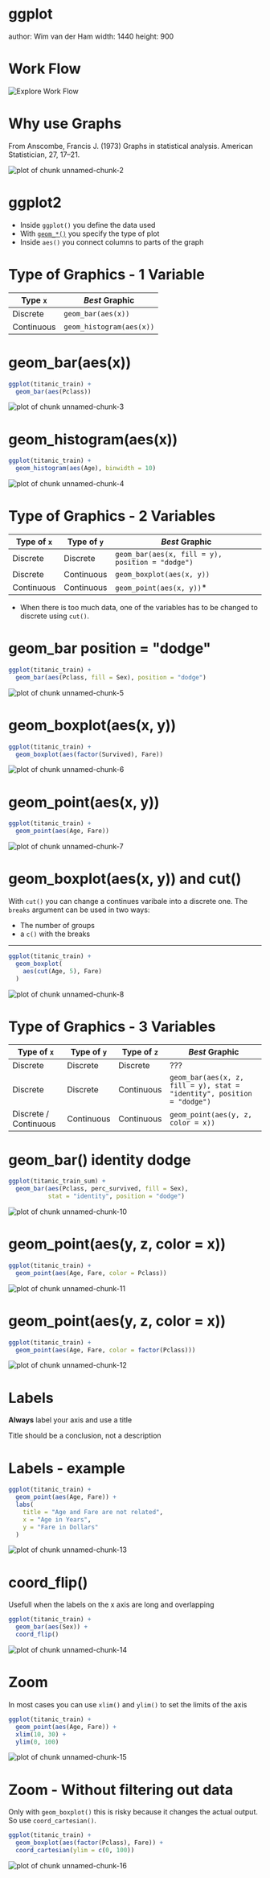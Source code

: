 ggplot
========================================================
author: Wim van der Ham
width: 1440
height: 900

Work Flow
========================================================

![Explore Work Flow](./explore_workflow.jpg)

Why use Graphs
========================================================

From Anscombe, Francis J. (1973) Graphs in statistical analysis. American Statistician, 27, 17–21.



![plot of chunk unnamed-chunk-2](README-figure/unnamed-chunk-2-1.png)

ggplot2
========================================================

- Inside `ggplot()` you define the data used
- With [`geom_*()`](http://ggplot2.tidyverse.org/reference/index.html#section-layer-geoms) you specify the type of plot
- Inside `aes()` you connect columns to parts of the graph

Type of Graphics - 1 Variable
========================================================

| Type `x` | *Best* Graphic |
| --- | --- |
| Discrete | `geom_bar(aes(x))` |
| Continuous | `geom_histogram(aes(x))` |

geom_bar(aes(x))
========================================================


```r
ggplot(titanic_train) +
  geom_bar(aes(Pclass))
```

![plot of chunk unnamed-chunk-3](README-figure/unnamed-chunk-3-1.png)

geom_histogram(aes(x))
========================================================


```r
ggplot(titanic_train) +
  geom_histogram(aes(Age), binwidth = 10)
```

![plot of chunk unnamed-chunk-4](README-figure/unnamed-chunk-4-1.png)

Type of Graphics - 2 Variables
========================================================

| Type of `x` | Type of `y` | *Best* Graphic |
| --- | --- | --- |
| Discrete | Discrete | `geom_bar(aes(x, fill = y), position = "dodge")`|
| Discrete | Continuous | `geom_boxplot(aes(x, y))` |
| Continuous | Continuous | `geom_point(aes(x, y))`* |

* When there is too much data, one of the variables has to be changed to discrete using `cut()`.

geom_bar position = "dodge"
========================================================


```r
ggplot(titanic_train) +
  geom_bar(aes(Pclass, fill = Sex), position = "dodge")
```

![plot of chunk unnamed-chunk-5](README-figure/unnamed-chunk-5-1.png)

geom_boxplot(aes(x, y))
========================================================


```r
ggplot(titanic_train) +
  geom_boxplot(aes(factor(Survived), Fare))
```

![plot of chunk unnamed-chunk-6](README-figure/unnamed-chunk-6-1.png)

geom_point(aes(x, y))
========================================================


```r
ggplot(titanic_train) +
  geom_point(aes(Age, Fare))
```

![plot of chunk unnamed-chunk-7](README-figure/unnamed-chunk-7-1.png)

geom_boxplot(aes(x, y)) and cut()
========================================================

With `cut()` you can change a continues varibale into a discrete one. The `breaks` argument can be used in two ways:

- The number of groups
- a `c()` with the breaks

***


```r
ggplot(titanic_train) +
  geom_boxplot(
    aes(cut(Age, 5), Fare)
  )
```

![plot of chunk unnamed-chunk-8](README-figure/unnamed-chunk-8-1.png)

Type of Graphics - 3 Variables
========================================================

| Type of `x` | Type of `y` | Type of `z` | *Best* Graphic |
| --- | --- | --- | --- |
| Discrete | Discrete | Discrete | ??? |
| Discrete | Discrete | Continuous | `geom_bar(aes(x, z, fill = y), stat = "identity", position = "dodge")` |
| Discrete / Continuous| Continuous | Continuous | `geom_point(aes(y, z, color = x))` |

geom_bar() identity dodge
========================================================




```r
ggplot(titanic_train_sum) +
  geom_bar(aes(Pclass, perc_survived, fill = Sex), 
           stat = "identity", position = "dodge")
```

![plot of chunk unnamed-chunk-10](README-figure/unnamed-chunk-10-1.png)

geom_point(aes(y, z, color = x))
========================================================


```r
ggplot(titanic_train) +
  geom_point(aes(Age, Fare, color = Pclass))
```

![plot of chunk unnamed-chunk-11](README-figure/unnamed-chunk-11-1.png)

geom_point(aes(y, z, color = x))
========================================================


```r
ggplot(titanic_train) +
  geom_point(aes(Age, Fare, color = factor(Pclass)))
```

![plot of chunk unnamed-chunk-12](README-figure/unnamed-chunk-12-1.png)

Labels
========================================================

**Always** label your axis and use a title

Title should be a conclusion, not a description

Labels - example
========================================================


```r
ggplot(titanic_train) +
  geom_point(aes(Age, Fare)) +
  labs(
    title = "Age and Fare are not related",
    x = "Age in Years",
    y = "Fare in Dollars"
  )
```

![plot of chunk unnamed-chunk-13](README-figure/unnamed-chunk-13-1.png)

coord_flip()
========================================================

Usefull when the labels on the x axis are long and overlapping


```r
ggplot(titanic_train) + 
  geom_bar(aes(Sex)) +
  coord_flip()
```

![plot of chunk unnamed-chunk-14](README-figure/unnamed-chunk-14-1.png)

Zoom
========================================================

In most cases you can use `xlim()` and `ylim()` to set the limits of the axis


```r
ggplot(titanic_train) +
  geom_point(aes(Age, Fare)) +
  xlim(10, 30) +
  ylim(0, 100)
```

![plot of chunk unnamed-chunk-15](README-figure/unnamed-chunk-15-1.png)

Zoom - Without filtering out data
========================================================

Only with `geom_boxplot()` this is risky because it changes the actual output. So use `coord_cartesian()`. 


```r
ggplot(titanic_train) + 
  geom_boxplot(aes(factor(Pclass), Fare)) + 
  coord_cartesian(ylim = c(0, 100))
```

![plot of chunk unnamed-chunk-16](README-figure/unnamed-chunk-16-1.png)

